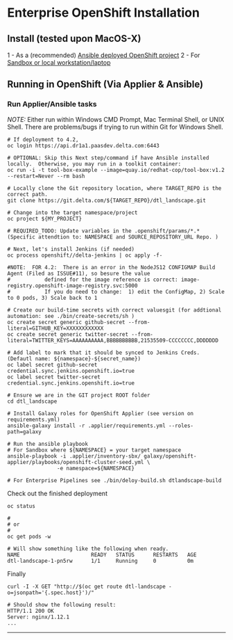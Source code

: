 # Enterprise OpenShift Installation

## Install (tested upon MacOS-X)
1 - As a (recommended) [Ansible deployed OpenShift project](#running-in-openshift-via-applier-ansible)
2 - For [Sandbox or local workstation/laptop](INSTALL.md) 

## Running in OpenShift (Via Applier & Ansible)
### Run Applier/Ansible tasks ###

*NOTE:* Either run within Windows CMD Prompt, Mac Terminal Shell, or UNIX Shell.  There are problems/bugs if trying to run within Git for Windows Shell.

```shell
# If deployment to 4.2, 
oc login https://api.dr1a1.paasdev.delta.com:6443

# OPTIONAL: Skip this Next step/command if have Ansible installed locally.  Otherwise, you may run in a toolkit container:
oc run -i -t tool-box-example --image=quay.io/redhat-cop/tool-box:v1.2 --restart=Never --rm bash

# Locally clone the Git repository location, where TARGET_REPO is the correct path.
git clone https://git.delta.com/${TARGET_REPO}/dtl_landscape.git

# Change into the target namespace/project
oc project ${MY_PROJECT}

# REQUIRED_TODO: Update variables in the .openshift/params/*.*  (Specific attendtion to: NAMESPACE and SOURCE_REPOSITORY_URL Repo. )

# Next, let's install Jenkins (if needed)
oc process openshift//delta-jenkins | oc apply -f- 

#NOTE:  FOR 4.2:  There is an error in the NodeJS12 CONFIGMAP Build Agent (Filed as ISSUE#11), so besure the value
#           defined for the image reference is correct: image-registry.openshift-image-registry.svc:5000
#           If you do need to change:  1) edit the ConfigMap, 2) Scale to 0 pods, 3) Scale back to 1

# Create our build-time secrets with correct valuesgit (for addtional automation: see ./bin/create-secrets/sh )
oc create secret generic github-secret --from-literal=GITHUB_KEY=XXXXXXXXXXXX
oc create secret generic twitter-secret --from-literal=TWITTER_KEYS=AAAAAAAAAA,BBBBBBBBBB,21535509-CCCCCCCC,DDDDDDD

# Add label to mark that it should be synced to Jenkins Creds. (Defautl name: ${namespace}-${secret_name})
oc label secret github-secret credential.sync.jenkins.openshift.io=true
oc label secret twitter-secret credential.sync.jenkins.openshift.io=true

# Ensure we are in the GIT project ROOT folder
cd dtl_landscape

# Install Galaxy roles for OpenShift Applier (see version on requirements.yml)
ansible-galaxy install -r .applier/requirements.yml --roles-path=galaxy

# Run the ansible playbook 
# For Sandbox where ${NAMESPACE} = your target namespace
ansible-playbook -i .applier/inventory-sbx/ galaxy/openshift-applier/playbooks/openshift-cluster-seed.yml \
                -e namespace=${NAMESPACE}

# For Enterprise Pipelines see ./bin/deloy-build.sh dtlandscape-build
```

Check out the finished deployment

```shell 
oc status 

#
# or 
# 
oc get pods -w 

# Will show something like the following when ready.
NAME                       READY   STATUS      RESTARTS   AGE
dtl-landscape-1-pn5rw      1/1     Running     0          0m

```

Finally

```shell 
curl -I -X GET "http://$(oc get route dtl-landscape -o=jsonpath='{.spec.host}')/"

# Should show the following result:
HTTP/1.1 200 OK
Server: nginx/1.12.1
...

```
---
